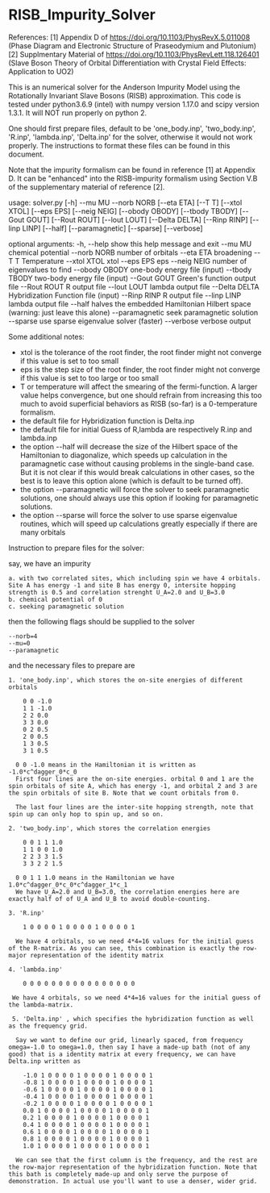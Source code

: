# RISB_Impurity_Solver

References: [1] Appendix D of https://doi.org/10.1103/PhysRevX.5.011008  (Phase Diagram and Electronic Structure of Praseodymium and Plutonium)
            [2] Supplmentary Material of https://doi.org/10.1103/PhysRevLett.118.126401 (Slave Boson Theory of Orbital Differentiation with Crystal Field Effects: Application to UO2)
            
This is an numerical solver for the Anderson Impurity Model using the Rotationally Invariant Slave Bosons (RISB) approximation. This code is tested under python3.6.9 (intel) with numpy version 1.17.0 and scipy version 1.3.1. It will NOT run properly on python 2.

One should first prepare files, default to be 'one_body.inp', 'two_body.inp', 'R.inp', 'lambda.inp', 'Delta.inp' for the solver, otherwise it would not work properly. The instructions to format these files can be found in this document.

Note that the impurity formalism can be found in reference [1] at Appendix D. It can be "enhanced" into the RISB-impurity formalism using Section V.B of the supplementary material of reference [2].

usage: solver.py [-h] --mu MU --norb NORB [--eta ETA] [--T T] [--xtol XTOL]
                 [--eps EPS] [--neig NEIG] [--obody OBODY] [--tbody TBODY]
                 [--Gout GOUT] [--Rout ROUT] [--lout LOUT] [--Delta DELTA]
                 [--Rinp RINP] [--linp LINP] [--half] [--paramagnetic]
                 [--sparse] [--verbose]

optional arguments:
  -h, --help      show this help message and exit
  --mu MU         chemical potential
  --norb NORB     number of orbitals
  --eta ETA       broadening
  --T T           Temperature
  --xtol XTOL     xtol
  --eps EPS       eps
  --neig NEIG     number of eigenvalues to find
  --obody OBODY   one-body energy file (input)
  --tbody TBODY   two-body energy file (input)
  --Gout GOUT     Green's function output file
  --Rout ROUT     R output file
  --lout LOUT     lambda output file
  --Delta DELTA   Hybridization Function file (input)
  --Rinp RINP     R output file
  --linp LINP     lambda output file
  --half          halves the embedded Hamiltonian Hilbert space (warning: just
                  leave this alone)
  --paramagnetic  seek paramagnetic solution
  --sparse        use sparse eigenvalue solver (faster)
  --verbose       verbose output


Some additional notes:
- xtol is the tolerance of the root finder, the root finder might not converge if this value is set to too small
- eps is the step size of the root finder, the root finder might not converge if this value is set to too large or too small 
- T or temperature will affect the smearing of the fermi-function. A larger value helps convergence, but one should refrain from increasing this too much to avoid superficial behaviors as RISB (so-far) is a 0-temperature formalism.
- the default file for Hybridization function is Delta.inp
- the default file for initial Guess of R,lambda are respectively R.inp and lambda.inp
- the option --half will decrease the size of the Hilbert space of the Hamiltonian to diagonalize, which speeds up calculation in the paramagnetic case without causing problems in the single-band case. But it is not clear if this would break calculations in other cases, so the best is to leave this option alone (which is default to be turned off).
- the option --paramagnetic will force the solver to seek paramagnetic solutions, one should always use this option if looking for paramagnetic solutions.
- the option --sparse will force the solver to use sparse eigenvalue routines, which will speed up calculations greatly especially if there are many orbitals


Instruction to prepare files for the solver:

  say, we have an impurity

    a. with two correlated sites, which including spin we have 4 orbitals. Site A has energy -1 and site B has energy 0, intersite hopping strength is 0.5 and correlation strenght U_A=2.0 and U_B=3.0
    b. chemical potential of 0
    c. seeking paramagnetic solution

  then the following flags should be supplied to the solver

    --norb=4
    --mu=0
    --paramagnetic

  and the necessary files to prepare are

    1. 'one_body.inp', which stores the on-site energies of different orbitals

        0 0 -1.0
        1 1 -1.0
        2 2 0.0
        3 3 0.0
        0 2 0.5
        2 0 0.5
        1 3 0.5
        3 1 0.5
      
      0 0 -1.0 means in the Hamiltonian it is written as -1.0*c^dagger_0*c_0
      First four lines are the on-site energies. orbital 0 and 1 are the spin orbitals of site A, which has energy -1, and orbital 2 and 3 are the spin orbitals of site B. Note that we count orbitals from 0.
      
      The last four lines are the inter-site hopping strength, note that spin up can only hop to spin up, and so on. 
    
    2. 'two_body.inp', which stores the correlation energies
    
        0 0 1 1 1.0
        1 1 0 0 1.0
        2 2 3 3 1.5
        3 3 2 2 1.5
      
      0 0 1 1 1.0 means in the Hamiltonian we have 1.0*c^dagger_0*c_0*c^dagger_1*c_1
      We have U_A=2.0 and U_B=3.0, the correlation energies here are exactly half of of U_A and U_B to avoid double-counting.

    3. 'R.inp'
    
        1 0 0 0 0 1 0 0 0 0 1 0 0 0 0 1
      
      We have 4 orbitals, so we need 4*4=16 values for the initial guess of the R-matrix. As you can see, this combination is exactly the row-major representation of the identity matrix
      
    4. 'lambda.inp'
    
        0 0 0 0 0 0 0 0 0 0 0 0 0 0 0 0
        
     We have 4 orbitals, so we need 4*4=16 values for the initial guess of the lambda-matrix. 
     
     5. 'Delta.inp' , which specifies the hybridization function as well as the frequency grid.
     
      Say we want to define our grid, linearly spaced, from frequency omega=-1.0 to omega=1.0, then say I have a made-up bath (not of any good) that is a identity matrix at every frequency, we can have Delta.inp written as
      
        -1.0 1 0 0 0 0 1 0 0 0 0 1 0 0 0 0 1
        -0.8 1 0 0 0 0 1 0 0 0 0 1 0 0 0 0 1
        -0.6 1 0 0 0 0 1 0 0 0 0 1 0 0 0 0 1
        -0.4 1 0 0 0 0 1 0 0 0 0 1 0 0 0 0 1
        -0.2 1 0 0 0 0 1 0 0 0 0 1 0 0 0 0 1
        0.0 1 0 0 0 0 1 0 0 0 0 1 0 0 0 0 1
        0.2 1 0 0 0 0 1 0 0 0 0 1 0 0 0 0 1
        0.4 1 0 0 0 0 1 0 0 0 0 1 0 0 0 0 1
        0.6 1 0 0 0 0 1 0 0 0 0 1 0 0 0 0 1
        0.8 1 0 0 0 0 1 0 0 0 0 1 0 0 0 0 1
        1.0 1 0 0 0 0 1 0 0 0 0 1 0 0 0 0 1
        
      We can see that the first column is the frequency, and the rest are the row-major representation of the hybridization function. Note that this bath is completely made-up and only serve the purpose of demonstration. In actual use you'll want to use a denser, wider grid.

